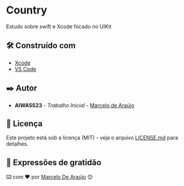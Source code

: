 # Country

Estudo sobre swift e Xcode focado no UIKit

## 🛠️ Construído com

* [Xcode](https://developer.apple.com/xcode/)
* [VS Code](https://code.visualstudio.com)

## ✒️ Autor

* **AIWASS23** - *Trabalho Inicial* - [Marcelo de Araújo](https://github.com/AIWASS23)

## 📄 Licença

Este projeto está sob a licença (MIT) - veja o arquivo [LICENSE.md](https://github.com/AIWASS23/Country/) para detalhes.

## 🎁 Expressões de gratidão

⌨️ com ❤️ por [Marcelo De Araújo](https://github.com/AIWASS23) 😊
